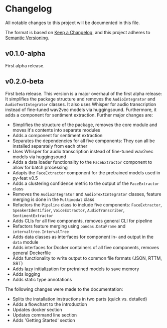 # Changelog
All notable changes to this project will be documented in this file.

The format is based on [Keep a Changelog](https://keepachangelog.com/en/1.0.0/),
and this project adheres to [Semantic Versioning](https://semver.org/spec/v2.0.0.html).


## v0.1.0-alpha

First alpha release.

## v0.2.0-beta

First beta release. This version is a major overhaul of the first alpha release: It simplifies the package structure and removes the `AudioIntegrator` and `AudioTextIntegrator` classes. It also uses
Whisper for audio transcription instead of fine-tuned wav2vec models via huggingsound. Furthermore, it
adds a component for sentiment extraction. Further major changes are:

- Simplifies the structure of the package, removes the core module and moves it's contents into separate modules
- Adds a component for sentiment extraction
- Separates the dependencies for all five components: They can all be installed separately from each other
- Uses Whisper for audio transcription instead of fine-tuned wav2vec models via huggingsound
- Adds a data loader functionality to the `FaceExtractor` component to allow for batch processing
- Adapts the `FaceExtractor` component for the pretrained models used in py-feat v0.5
- Adds a clustering confidence metric to the output of the `FaceExtractor` class
- Removes the `AudioIntegrator` and `AudioTextIntegrator` classes, feature merging is done in the `Multimodal` class
- Refactors the `Pipeline` class to include five components: `FaceExtractor`, `SpeakerIdentifier`, `VoiceExtractor`, `AudioTranscriber`, `SentimentExtractor`
- Adds CLIs for all five components, removes general CLI for pipeline
- Refactors feature merging using `pandas.DataFrame` and `intervaltree.IntervalTree`
- Adds data classes as interfaces for component in- and output in the `data` module
- Adds interfaces for Docker containers of all five components, removes general Dockerfile
- Adds functionality to write output to common file formats (JSON, RTTM, SRT)
- Adds lazy initialization for pretrained models to save memory
- Adds logging
- Adds static type annotations

The following changes were made to the documentation:
- Splits the installation instructions in two parts (quick vs. detailed)
- Adds a flowchart to the introduction
- Updates docker section
- Updates command line section
- Adds 'Getting Started' section
